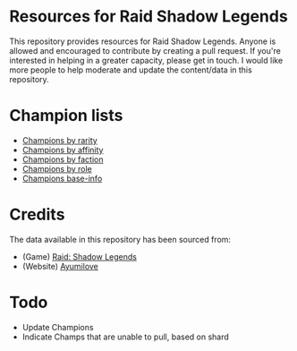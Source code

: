 # Resources for Raid Shadow Legends

This repository provides resources for Raid Shadow Legends. Anyone is allowed and encouraged to contribute by creating a pull request.
If you're interested in helping in a greater capacity, please get in touch. I would like more people to help moderate and update the content/data in this repository.

# Champion lists

* [Champions by rarity](/champions-by-rarity.json)
* [Champions by affinity](/champions-by-affinity.json)
* [Champions by faction](/champions-by-faction.json)
* [Champions by role](/champions-by-role.json)
* [Champions base-info](/champions-base-info.json)

# Credits

The data available in this repository has been sourced from:

* (Game) [Raid: Shadow Legends](https://plarium.com/en/mobile-games/raid-shadow-legends/)
* (Website) [Ayumilove](https://ayumilove.net/raid-shadow-legends-guide/)

# Todo

* Update Champions
* Indicate Champs that are unable to pull, based on shard

